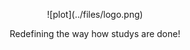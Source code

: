 <p align="center">
	![plot](../files/logo.png)
<p>

<p align="center">
	Redefining the way how studys are done!
<p>